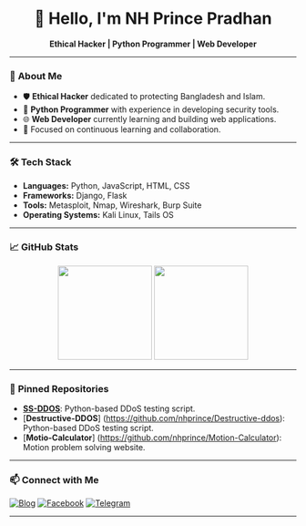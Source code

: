 <h1 align="center">👋 Hello, I'm NH Prince Pradhan</h1>
<p align="center">
  <b>Ethical Hacker | Python Programmer | Web Developer</b>
</p>

---

### 🚀 **About Me**
- 🛡️ **Ethical Hacker** dedicated to protecting Bangladesh and Islam.
- 🐍 **Python Programmer** with experience in developing security tools.
- 🌐 **Web Developer** currently learning and building web applications.
- 🎯 Focused on continuous learning and collaboration.

---

### 🛠️ **Tech Stack**
- **Languages:** Python, JavaScript, HTML, CSS
- **Frameworks:** Django, Flask
- **Tools:** Metasploit, Nmap, Wireshark, Burp Suite
- **Operating Systems:** Kali Linux, Tails OS

---

### 📈 **GitHub Stats**
<p align="center">
  <img src="https://github-readme-stats.vercel.app/api?username=nhprince&show_icons=true&theme=dark" height="165">
  <img src="https://github-readme-streak-stats.herokuapp.com/?user=nhprince&theme=dark" height="165">
</p>

---

### 📂 **Pinned Repositories**
- [**SS-DDOS**](https://github.com/nhprince/SS-DDOS): Python-based DDoS testing script.
- [**Destructive-DDOS**] (https://github.com/nhprince/Destructive-ddos): Python-based DDoS testing script.
- [**Motio-Calculator**] (https://github.com/nhprince/Motion-Calculator): Motion problem solving website.

---

### 📫 **Connect with Me**
[![Blog](https://img.shields.io/badge/Blog-nhprince1.blogspot.com-blue)](https://nhprince1.blogspot.com)
[![Facebook](https://img.shields.io/badge/Facebook-Profile-blue)](https://www.facebook.com/nhprince1982)
[![Telegram](https://img.shields.io/badge/Telegram-@NhPrince1982-blue)](https://t.me/NhPrince1982)

---
